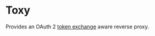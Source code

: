 # Toxy

Provides an OAuth 2 [token exchange] aware reverse proxy.


[token exchange]: https://oauth.net/2/token-exchange/
